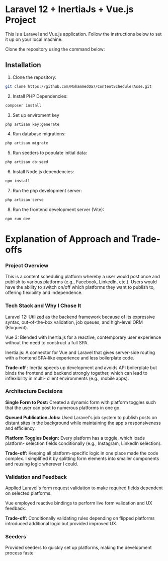 # Laravel 12 + InertiaJs + Vue.js  Project

This is a Laravel and Vue.js application. Follow the instructions below to set it up on your local machine.

Clone the repository using the command below:

## Installation
1. Clone the repository:
```bash
git clone https://github.com/MohammedQa7/ContentSchedulerAsse.git
```

2. Install PHP Dependencies:
```bash
composer install
 ```
3. Set up enviroment key
```bash
php artisan key:generate
 ```

4. Run database migrations:
```bash
php artisan migrate
 ```

5. Run seeders to populate initial data:
```bash
php artisan db:seed
 ```

6. Install Node.js dependencies:
```bash
npm install
 ```

7. Run the php development server:
```bash
php artisan serve
 ```
8. Run the frontend development server (Vite):
```bash
npm run dev
 ```

# Explanation of Approach and Trade-offs

### Project Overview
This is a content scheduling platform whereby a user would post once and
publish to various platforms (e.g., Facebook, LinkedIn, etc.). Users would have
the ability to switch on/off which platforms they want to publish to, offering
flexibility and independence.


### Tech Stack and Why I Chose It
Laravel 12: Utilized as the backend framework because of its expressive syntax,
out-of-the-box validation, job queues, and high-level ORM (Eloquent).

Vue 3: Blended with Inertia.js for a reactive, contemporary user experience without the need to construct a full SPA.

Inertia.js: A connector for Vue and Laravel that gives server-side routing with a
frontend SPA-like experience and less boilerplate code.

**Trade-off** : Inertia speeds up development and avoids API boilerplate but binds the frontend and backend strongly together, which can lead to inflexibility in multi- client environments (e.g., mobile apps).



### Architecture Decisions
**Single Form to Post:** Created a dynamic form with platform toggles such that the
user can post to numerous platforms in one go.

**Queued Publication Jobs:** Used Laravel's job system to publish posts on distant
sites in the background while maintaining the app's responsiveness and efficiency.

**Platform Toggles Design:** Every platform has a toggle, which loads platform-
selection fields conditionally (e.g., Instagram, LinkedIn selection).

**Trade-off:** Keeping all platform-specific logic in one place made the code
complex. I simplified it by splitting form elements into smaller components and
reusing logic wherever I could.



### Validation and Feedback

Applied Laravel's form request validation to make required fields dependent on
selected platforms.

Vue employed reactive bindings to perform live form validation and UX feedback.

**Trade-off:** Conditionally validating rules depending on flipped platforms
introduced additional logic but provided improved UX.



### Seeders

Provided seeders to quickly set up platforms, making the development process
faste
